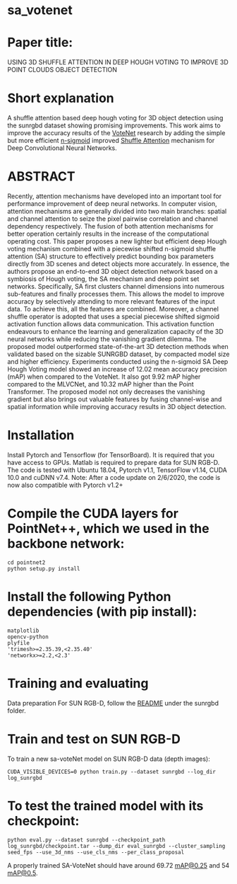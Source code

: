 # sa_votenet 
# Paper title: 
USING 3D SHUFFLE ATTENTION IN DEEP HOUGH VOTING TO IMPROVE 3D POINT CLOUDS OBJECT DETECTION 

# Short explanation

A shuffle attention based deep hough voting for 3D object detection using the sunrgbd dataset showing promising improvements. This work aims to improve the accuracy results of the  [VoteNet](https://github.com/facebookresearch/votenet) research by adding the simple but more efficient [n-sigmoid](https://www.mdpi.com/2079-9292/12/4/911) improved [Shuffle Attention](https://blog.paperspace.com/shuffle-attention-sanet/) mechanism for Deep Convolutional Neural Networks.


# ABSTRACT

Recently, attention mechanisms have developed into an important tool for performance improvement of deep neural networks. In computer vision, attention mechanisms are generally divided into two main branches: spatial and channel attention to seize the pixel pairwise correlation and channel dependency respectively. The fusion of both attention mechanisms for better operation certainly results in the increase of the computational operating cost. This paper proposes a new lighter but efficient deep Hough voting mechanism combined with a piecewise shifted n-sigmoid shuffle attention (SA) structure to effectively predict bounding box parameters directly from 3D scenes and detect objects more accurately. In essence, the authors propose an end-to-end 3D object detection network based on a symbiosis of Hough voting, the SA mechanism and deep point set networks. Specifically, SA first clusters channel dimensions into numerous sub-features and finally processes them. This allows the model to improve accuracy by selectively attending to more relevant features of the input data. To achieve this, all the features are combined. Moreover, a channel shuffle operator is adopted that uses a special piecewise shifted sigmoid activation function allows data communication. This activation function endeavours to enhance the learning and generalization capacity of the 3D neural networks while reducing the vanishing gradient dilemma. The proposed model outperformed state-of-the-art 3D detection methods when validated based on the sizable SUNRGBD dataset, by compacted model size and higher efficiency. Experiments conducted using the n-sigmoid SA Deep Hough Voting model showed an increase of 12.02 mean accuracy precision (mAP) when compared to the VoteNet. It also got 9.92 mAP higher compared to the MLVCNet, and 10.32 mAP higher than the Point Transformer. The proposed model not only decreases the vanishing gradient but also brings out valuable features by fusing channel-wise and spatial information while improving accuracy results in 3D object detection.



# Installation
Install Pytorch and Tensorflow (for TensorBoard). It is required that you have access to GPUs. Matlab is required to prepare data for SUN RGB-D. The code is tested with Ubuntu 18.04, Pytorch v1.1, TensorFlow v1.14, CUDA 10.0 and cuDNN v7.4. Note: After a code update on 2/6/2020, the code is now also compatible with Pytorch v1.2+

# Compile the CUDA layers for PointNet++, which we used in the backbone network:
```
cd pointnet2
python setup.py install
```

# Install the following Python dependencies (with pip install):
```
matplotlib
opencv-python
plyfile
'trimesh>=2.35.39,<2.35.40'
'networkx>=2.2,<2.3'
```
# Training and evaluating
Data preparation
For SUN RGB-D, follow the [README](https://github.com/facebookresearch/votenet/blob/main/sunrgbd/README.md) under the sunrgbd folder.



# Train and test on SUN RGB-D
To train a new sa-voteNet model on SUN RGB-D data (depth images):
```
CUDA_VISIBLE_DEVICES=0 python train.py --dataset sunrgbd --log_dir log_sunrgbd
```

# To test the trained model with its checkpoint:
```
python eval.py --dataset sunrgbd --checkpoint_path log_sunrgbd/checkpoint.tar --dump_dir eval_sunrgbd --cluster_sampling seed_fps --use_3d_nms --use_cls_nms --per_class_proposal
```
A properly trained SA-VoteNet should have around 69.72 mAP@0.25 and 54 mAP@0.5.

